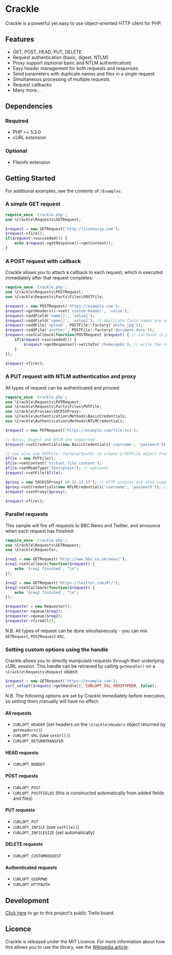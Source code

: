 # Crackle

Crackle is a powerful yet easy to use object-oriented HTTP client for PHP.

## Features

 - GET, POST, HEAD, PUT, DELETE
 - Request authentication (basic, digest, NTLM)
 - Proxy support (optional basic and NTLM authentication)
 - Easy header management for both requests and responses
 - Send parameters with duplicate names and files in a single request
 - Simultaneous processing of multiple requests
 - Request callbacks
 - Many more...

## Dependencies

### Required

 - PHP >= 5.3.0
 - cURL extension

### Optional

 - Fileinfo extension

## Getting Started

For additional examples, see the contents of `/Examples`.

### A simple GET request

````php
require_once 'Crackle.php';
use \Crackle\Requests\GETRequest;

$request = new GETRequest('http://icanhazip.com');
$request->fire();
if($request->succeeded()) {
	echo $request->getResponse()->getContent();
}
````

### A POST request with callback

Crackle allows you to attach a callback to each request, which is executed immediately after that request completes:

````php
require_once 'Crackle.php';
use \Crackle\Requests\POSTRequest;
use \Crackle\Requests\Parts\Files\POSTFile;

$request = new POSTRequest('https://example.com');
$request->getHeaders()->set('custom-header', 'value');
$request->addField('name[]', 'value1');
$request->addField('name[]', 'value2'); // duplicate field names are supported
$request->addFile('upload', POSTFile::factory('photo.jpg'));
$request->addFile('another', POSTFile::factory('document.docx'));
$request->setCallback(function(POSTRequest $request) { // callback is passed the original request object
	if($request->succeeded()) {
		$request->getResponse()->writeTo('/home/gebn'); // write the response to a file
	}
});

$request->fire();
````

### A PUT request with NTLM authentication and proxy

All types of request can be authenticated and proxied:

````php
require_once 'Crackle.php';
use \Crackle\Requests\PUTRequest;
use \Crackle\Requests\Parts\Files\PUTFile;
use \Crackle\Proxies\SOCKS5Proxy;
use \Crackle\Authentication\Methods\BasicCredentials;
use \Crackle\Authentication\Methods\NTLMCredentials;

$request = new PUTRequest('https://example.com/file.txt');

// Basic, Digest and NTLM are supported
$request->setCredentials(new BasicCredentials('username', 'password'));

// can also use PUTFile::factory($path) to create a PUTFile object from a real file
$file = new PUTFile();
$file->setContent('virtual file content');
$file->setMimeType('text/plain'); // optional
$request->setFile($file);

$proxy = new SOCKS5Proxy('10.11.12.13'); // HTTP proxies are also supported
$proxy->setCredentials(new NTLMCredentials('username', 'password')); // Basic and NTLM supported
$request->setProxy($proxy);

$request->fire();
````

### Parallel requests

This sample will fire off requests to BBC News and Twitter, and announce when each request has finished:

````php
require_once 'Crackle.php';
use \Crackle\Requests\GETRequest;
use \Crackle\Requester;

$req1 = new GETRequest('http://www.bbc.co.uk/news/');
$req1->setCallback(function($request) {
	echo '$req1 finished', "\n";
});

$req2 = new GETRequest('https://twitter.com/#!/');
$req2->setCallback(function($request) {
	echo '$req2 finished', "\n";
});

$requester = new Requester();
$requester->queue($req1);
$requester->queue($req2);
$requester->fireAll();
````

N.B. All types of request can be done simultaneously - you can mix `GETRequest`, `POSTRequest` etc.
	
### Setting custom options using the handle

Crackle allows you to directly manipulate requests through their underlying cURL session. This handle can be retrieved by calling `getHandle()` on a `\Crackle\Requests\Request` object:

````php
$request = new GETRequest('https://example.com');
curl_setopt($request->getHandle(), CURLOPT_SSL_VERIFYPEER, false);
````

N.B. The following options are set by Crackle immediately before execution, so setting them manually will have no effect:

#### All requests

 - `CURLOPT_HEADER` (set headers on the `\Crackle\Headers` object returned by `getHeaders()`)
 - `CURLOPT_URL` (use `setUrl()`)
 - `CURLOPT_RETURNTRANSFER`

#### HEAD requests

 - `CURLOPT_NOBODY`

#### POST requests

 - `CURLOPT_POST`
 - `CURLOPT_POSTFIELDS` (this is constructed automatically from added fields and files)

#### PUT requests

 - `CURLOPT_PUT`
 - `CURLOPT_INFILE` (use `setFile()`)
 - `CURLOPT_INFILESIZE` (set automatically)

#### DELETE requests

 - `CURLOPT_CUSTOMREQUEST`

#### Authenticated requests

 - `CURLOPT_USERPWD`
 - `CURLOPT_HTTPAUTH`

## Development

[Click here](https://trello.com/b/91q94waP/crackle) to go to this project's public Trello board.

## Licence

Crackle is released under the MIT Licence. For more information about how this allows you to use the library, see the [Wikipedia article](http://en.wikipedia.org/wiki/MIT_License).